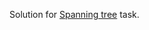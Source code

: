 Solution for [Spanning tree](https://oop.afti.ru/tasks/postroenie-minimalnogo-ostovnogo-dereva) task.



